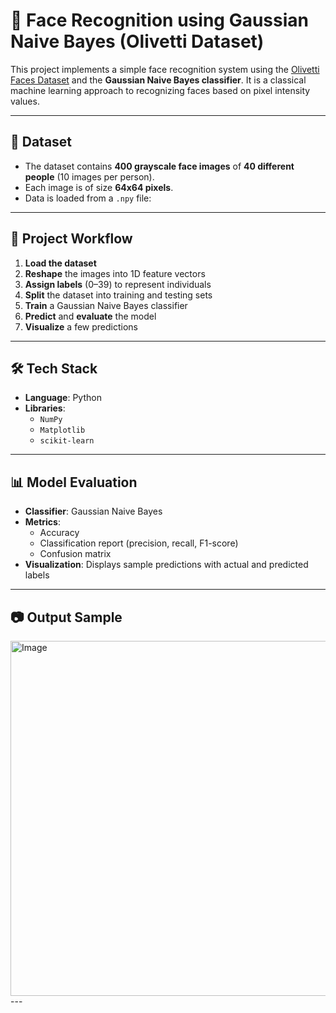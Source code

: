# 🧠 Face Recognition using Gaussian Naive Bayes (Olivetti Dataset)

This project implements a simple face recognition system using the [Olivetti Faces Dataset](https://scikit-learn.org/stable/modules/generated/sklearn.datasets.fetch_olivetti_faces.html) and the **Gaussian Naive Bayes classifier**. It is a classical machine learning approach to recognizing faces based on pixel intensity values.

---

## 📂 Dataset

- The dataset contains **400 grayscale face images** of **40 different people** (10 images per person).
- Each image is of size **64x64 pixels**.
- Data is loaded from a `.npy` file:  

---

## 🚀 Project Workflow

1. **Load the dataset** 
2. **Reshape** the images into 1D feature vectors
3. **Assign labels** (0–39) to represent individuals
4. **Split** the dataset into training and testing sets
5. **Train** a Gaussian Naive Bayes classifier
6. **Predict** and **evaluate** the model
7. **Visualize** a few predictions

---

## 🛠️ Tech Stack

- **Language**: Python 
- **Libraries**:
  - `NumPy`
  - `Matplotlib`
  - `scikit-learn`

---

## 📊 Model Evaluation

- **Classifier**: Gaussian Naive Bayes
- **Metrics**:
  - Accuracy
  - Classification report (precision, recall, F1-score)
  - Confusion matrix
- **Visualization**: Displays sample predictions with actual and predicted labels

---

## 📷 Output Sample

<img width="981" height="568" alt="Image" src="https://github.com/user-attachments/assets/34349e16-fa9e-478c-aba3-b0fa4de54e6c" />
---

